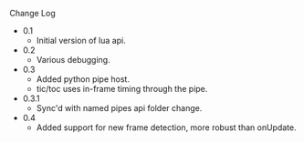 
Change Log

* 0.1
  - Initial version of lua api.
* 0.2
  - Various debugging.
* 0.3
  - Added python pipe host.
  - tic/toc uses in-frame timing through the pipe.
* 0.3.1
  - Sync'd with named pipes api folder change.
* 0.4
  - Added support for new frame detection, more robust than onUpdate.
